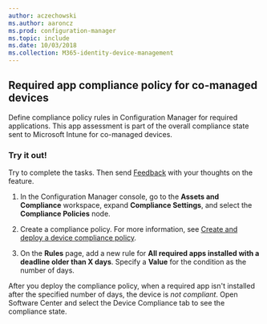 ```yaml
---
author: aczechowski
ms.author: aaroncz
ms.prod: configuration-manager
ms.topic: include
ms.date: 10/03/2018
ms.collection: M365-identity-device-management
---
```


## <a name="bkmk_app-compliance"></a> Required app compliance policy for co-managed devices
<!--1358196-->

Define compliance policy rules in Configuration Manager for required applications. This app assessment is part of the overall compliance state sent to Microsoft Intune for co-managed devices.

### Try it out!

Try to complete the tasks. Then send [Feedback](/sccm/core/understand/find-help#product-feedback) with your thoughts on the feature.

1. In the Configuration Manager console, go to the **Assets and Compliance** workspace, expand **Compliance Settings**, and select the **Compliance Policies** node.  

2. Create a compliance policy. For more information, see [Create and deploy a device compliance policy](/sccm/protect/deploy-use/create-compliance-policy).  

3. On the **Rules** page, add a new rule for **All required apps installed with a deadline older than X days**. Specify a **Value** for the condition as the number of days.  

After you deploy the compliance policy, when a required app isn't installed after the specified number of days, the device is *not compliant*. Open Software Center and select the Device Compliance tab to see the compliance state.


